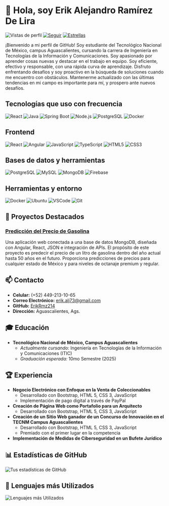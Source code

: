 # 👋 Hola, soy Erik Alejandro Ramírez De Lira

![Vistas de perfil](https://komarev.com/ghpvc/?username=ErikRmz214&color=brightgreen) [![Seguir](https://img.shields.io/github/followers/ErikRmz214?label=Seguir&style=social)](https://github.com/ErikRmz214) [![Estrellas](https://img.shields.io/github/stars/ErikRmz214?style=social)](https://github.com/ErikRmz214)

¡Bienvenido a mi perfil de GitHub! Soy estudiante del Tecnológico Nacional de México, campus Aguascalientes, cursando la carrera de Ingeniería en Tecnologías de la Información y Comunicaciones. Soy apasionado por aprender cosas nuevas y destacar en el trabajo en equipo. Soy eficiente, efectivo y responsable, con una rápida curva de aprendizaje. Disfruto enfrentando desafíos y soy proactivo en la búsqueda de soluciones cuando me encuentro con obstáculos. Mantenerme actualizado con las últimas tendencias en mi campo es importante para mí, y prospero ante nuevos desafíos.

## Tecnologías que uso con frecuencia
<p>
  <img src="https://img.shields.io/badge/React-61DAFB?style=for-the-badge&logo=react&logoColor=black" alt="React" />
  <img src="https://img.shields.io/badge/Java-007396?style=for-the-badge&logo=java&logoColor=white" alt="Java" />
  <img src="https://img.shields.io/badge/SpringBoot-6DB33F?style=for-the-badge&logo=springboot&logoColor=white" alt="Spring Boot" />
  <img src="https://img.shields.io/badge/Node.js-339933?style=for-the-badge&logo=node.js&logoColor=white" alt="Node.js" />
  <img src="https://img.shields.io/badge/PostgreSQL-4169E1?style=for-the-badge&logo=postgresql&logoColor=white" alt="PostgreSQL" />
  <img src="https://img.shields.io/badge/Docker-2496ED?style=for-the-badge&logo=docker&logoColor=white" alt="Docker" />
</p>

## Frontend
<p>
  <img src="https://img.shields.io/badge/React-61DAFB?style=for-the-badge&logo=react&logoColor=black" alt="React" />
  <img src="https://img.shields.io/badge/Angular-DD0031?style=for-the-badge&logo=angular&logoColor=white" alt="Angular" />
  <img src="https://img.shields.io/badge/JavaScript-F7DF1E?style=for-the-badge&logo=javascript&logoColor=black" alt="JavaScript" />
  <img src="https://img.shields.io/badge/TypeScript-3178C6?style=for-the-badge&logo=typescript&logoColor=white" alt="TypeScript" />
  <img src="https://img.shields.io/badge/HTML5-E34F26?style=for-the-badge&logo=html5&logoColor=white" alt="HTML5" />
  <img src="https://img.shields.io/badge/CSS3-1572B6?style=for-the-badge&logo=css3&logoColor=white" alt="CSS3" />
</p>

## 

## Bases de datos y herramientas
<p>
  <img src="https://img.shields.io/badge/PostgreSQL-4169E1?style=for-the-badge&logo=postgresql&logoColor=white" alt="PostgreSQL" />
  <img src="https://img.shields.io/badge/MySQL-4479A1?style=for-the-badge&logo=mysql&logoColor=white" alt="MySQL" />
  <img src="https://img.shields.io/badge/MongoDB-47A248?style=for-the-badge&logo=mongodb&logoColor=white" alt="MongoDB" />
  <img src="https://img.shields.io/badge/Firebase-FFCA28?style=for-the-badge&logo=firebase&logoColor=black" alt="Firebase" />
</p>

## Herramientas y entorno
<p>
  <img src="https://img.shields.io/badge/Docker-2496ED?style=for-the-badge&logo=docker&logoColor=white" alt="Docker" />
  <img src="https://img.shields.io/badge/Linux-Ubuntu-E95420?style=for-the-badge&logo=ubuntu&logoColor=white" alt="Ubuntu" />
  <img src="https://img.shields.io/badge/Visual_Studio_Code-007ACC?style=for-the-badge&logo=visual-studio-code&logoColor=white" alt="VSCode" />
  <img src="https://img.shields.io/badge/Git-F05032?style=for-the-badge&logo=git&logoColor=white" alt="Git" />
</p>


## 🌟 Proyectos Destacados

### [Predicción del Precio de Gasolina](https://github.com/ErikRmz214/prediccion-precio-gasolina)
Una aplicación web conectada a una base de datos MongoDB, diseñada con Angular, React, JSON e integración de APIs. El propósito de este proyecto es predecir el precio de un litro de gasolina dentro del año actual hasta 50 años en el futuro. Proporciona predicciones de precios para cualquier estado de México y para niveles de octanaje premium y regular.

## 📫 Contacto

- **Celular:** (+52) 449-213-10-65
- **Correo Electrónico:** erik.alj73@gmail.com
- **GitHub:** [ErikRmz214](https://github.com/ErikRmz214)
- **Dirección:** Aguascalientes, Ags.

## 🎓 Educación

- **Tecnológico Nacional de México, Campus Aguascalientes**
  - *Actualmente cursando:* Ingeniería en Tecnologías de la Información y Comunicaciones (ITIC)
  - *Graduación esperada:* 10mo Semestre (2025)

## 🏆 Experiencia

- **Negocio Electrónico con Enfoque en la Venta de Coleccionables**
  - Desarrollado con Bootstrap, HTML 5, CSS 3, JavaScript
  - Implementación de pago digital a través de PayPal
- **Creación de Página Web como Portafolio para un Arquitecto**
  - Desarrollado con Bootstrap, HTML 5, CSS 3, JavaScript
- **Creación de un Sitio Web ganador de un Concurso de Innovación en el TECNM Campus Aguascalientes**
  - Desarrollado con Bootstrap, HTML 5, CSS 3, JavaScript
  - Premiado con el primer lugar en la competencia
- **Implementación de Medidas de Ciberseguridad en un Bufete Jurídico**

## 📊 Estadísticas de GitHub

![Tus estadísticas de GitHub](https://github-readme-stats.vercel.app/api?username=ErikRmz214&show_icons=true&theme=radical)

## 🚀 Lenguajes más Utilizados

![Lenguajes más Utilizados](https://github-readme-stats.vercel.app/api/top-langs/?username=ErikRmz214&layout=compact&theme=radical)
